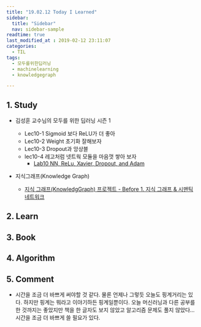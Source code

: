 ```yaml
---
title: "19.02.12 Today I Learned"
sidebar:
  title: "Sidebar"
  nav: sidebar-sample
readtime: true
last_modified_at : 2019-02-12 23:11:07
categories:
  - TIL
tags:
  - 모두를위한딥러닝
  - machinelearning
  - knowledgegraph

---
```


## 1. Study

- 김성훈 교수님의 모두를 위한 딥러닝 시즌 1
    - Lec10-1 Sigmoid 보다 ReLU가 더 좋아
    - Lec10-2 Weight 초기화 잘해보자
    - Lec10-3 Dropout과 앙상블
    - lec10-4 레고처럼 넷트웍 모듈을 마음껏 쌓아 보자
      - [Lab10 NN, ReLu, Xavier, Dropout, and Adam](https://github.com/jinhyeok-kim/MLStudy/blob/master/MLStudy_Lab/MLStudy_Lab10.ipynb)

- 지식그래프(Knowledge Graph)
  -  [지식 그래프(KnowledgGraph) 프로젝트 - Before 1. 지식 그래프 & 시맨틱 네트워크](https://jinhyeok-kim.github.io/%EA%B0%9C%EB%B0%9C/KnowledgeGraphProject-1/)


## 2. Learn


## 3. Book


## 4. Algorithm


## 5. Comment

- 시간을 조금 더 바쁘게 써야할 것 같다. 물론 언제나 그렇듯 오늘도 핑계거리는 있다. 하지만 핑계는 뭐라고 이야기하든 핑계일뿐이다. 오늘 머신러닝과 다른 공부를 한 것까지는 좋았지만 책을 한 글자도 보지 않았고 알고리즘 문제도 풀지 않았다... 시간을 조금 더 바쁘게 쓸 필요가 있다.